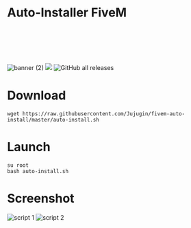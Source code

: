 
# Auto-Installer FiveM
                                                                                                                                                        
                                                                                                                                                        

![banner (2)](https://user-images.githubusercontent.com/57915436/120077946-39692780-c0ad-11eb-9f1b-9ae2daaeffa7.png)
<a href="https://discord.gg/8kecDPvAAx"><img src="https://discordapp.com/api/guilds/848236715961352242/widget.png" /></a>
<img alt="GitHub all releases" src="https://img.shields.io/github/downloads/Jujugin/fivem-auto-install/total">
<!-- Place this tag where you want the button to render. -->


# Download

```wget https://raw.githubusercontent.com/Jujugin/fivem-auto-install/master/auto-install.sh```

# Launch

```su root```<br/>
```bash auto-install.sh``` 

# Screenshot


![script 1](https://user-images.githubusercontent.com/57915436/120083729-0a61ae80-c0cb-11eb-8ae5-d9c48fb1aa25.PNG)
![script 2](https://user-images.githubusercontent.com/57915436/120083731-0d5c9f00-c0cb-11eb-8623-a3ed88421822.PNG)









